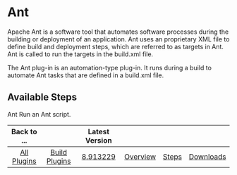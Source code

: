 
Ant
===


Apache Ant is a software tool that automates software processes during the building or deployment of an application. Ant uses an proprietary XML file to define build and deployment steps, which are referred to as targets in Ant. Ant is called to run the targets in the build.xml file.


The Ant plug-in is an automation-type plug-in. It runs during a build to automate Ant tasks that are defined in a build.xml file.



Available Steps
---------------


Ant Run an Ant script.





|Back to ...||Latest Version||||
| :---: | :---: | :---: | :---: | :---: | :---: |
|[All Plugins](../../index.md)|[Build Plugins](../README.md)|[8.913229](https://raw.githubusercontent.com/UrbanCode/IBM-UCB-PLUGINS/main/files/Ant/Ant-8.913229.zip)|[Overview](overview.md)|[Steps](steps.md)|[Downloads](downloads.md)|
